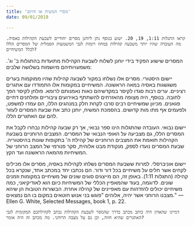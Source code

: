 ```yaml
---
title: 'מסרי המשיח אז והיום'
date: 09/01/2019

---
```


`קראו התגלות 1:11, 19, 20. ישוע בנוסף נתן ליוחנן מסרים יחודיים לשבעת הקהילות באסיה. מה העובדה שהיו יותר משבעה קהילות במחוז רומזת לגבי המשמעות הסמלית של המסרים הללו לכלל המשיחיים?`

המסרים שישוע הפקיד בידי יוחנן לשלוח לשבעת הקהילות מתועדות בהתגלות ב' וג'. משמעויותיהם מיושמות בשלושה שלבים:

יישום היסטורי. מסרים אלו נשלחו במקור לשבעה קהילות שהיו ממוקמות בערים משגשגות באסיה במאה הראשונה. המשיחיים במקומות אלו התמודדו עם אתגרים רציניים. ערים רבות סגדו לקיסר במקדשיהם כאות נאמנותם לרומא. פולחן לקיסר הפך לחובה. בנוסף, היה מצופה מהאזרחים להשתתף באירועים ציבוריים ופולחנים דתיים פגאנים. מכיוון שמשיחיים רבים סרבו לקחת חלק במנהגים הללו, הם עמדו למשפט, ולפעמים אף מתו מות קדושים. בהסמכת המשיח, יוחנן כתב את שבעת המסרים לעזור להם עם האתגרים הללו.

יישום נבואי. העובדה שהתגלות הינו ספר נבואי, אך רק שבעה קהילות נבחרו לקבל את המסרים הללו, גם מצביעה על האופי הנבואי של המסרים. המצבים הרוחניים בשבעת הקהילות תואמת את המצבים הרוחניים של קהילת ה' בתקופות שונות בהיסטוריה. שבעת המסרים נועדו לספק, מנקודת מבט אלוהית, סקר פנורמי של המצב הרוחני של המשיחיות מהמאה הראשונה ועד הקץ. 

יישום אוניברסלי. למרות ששבעת המסרים נשלחו לקהילות באסיה, מסרים אלו מכילים לקחים אשר חלים על משיחיים בכל דור ודור. הם נכתבו יחד במכתב אחד, שנקרא בכל קהילה (התגלות 1:11). באופן זה, הם מייצגים סוגים שונים של משיחיים במקומות וזמנים שונים. לדוגמה, בעוד שהמאפיין הכללי של המשיחיות כיום הוא לאודיקיאני, כמה משיחיים יכולים להזדהות עם מאפיינים של קהילה אחרת. הבשורות הטובות הן שיהא מצבנו הרוחני אשר יהיה, אלוהים "פוגש בני אנוש חוטאים במקום בו הם נמצאים." —Ellen G. White, Selected Messages, book 1, p. 22. 

`דמיינו שהאדון היה כותב מכתב בדרך שהמסר לשבעת הקהילות נכתב לקהילתכם המקומית לגבי האתגרים שהיא חווה, וכן גם על מצבה הרוחני. מה מכתב זה היה אומר?`